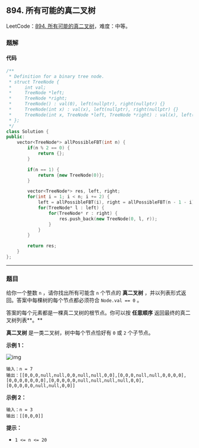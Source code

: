 ## 894. 所有可能的真二叉树

LeetCode：[894. 所有可能的真二叉树](https://leetcode.cn/problems/all-possible-full-binary-trees/)，难度：中等。

### 题解

#### 代码

```c++
/**
 * Definition for a binary tree node.
 * struct TreeNode {
 *     int val;
 *     TreeNode *left;
 *     TreeNode *right;
 *     TreeNode() : val(0), left(nullptr), right(nullptr) {}
 *     TreeNode(int x) : val(x), left(nullptr), right(nullptr) {}
 *     TreeNode(int x, TreeNode *left, TreeNode *right) : val(x), left(left), right(right) {}
 * };
 */
class Solution {
public:
    vector<TreeNode*> allPossibleFBT(int n) {
        if(n % 2 == 0) {
            return {};
        }

        if(n == 1) {
            return {new TreeNode(0)};
        }

        vector<TreeNode*> res, left, right;
        for(int i = 1; i < n; i += 2) {
            left = allPossibleFBT(i), right = allPossibleFBT(n - 1 - i);
            for(TreeNode* l : left) {
                for(TreeNode* r : right) {
                    res.push_back(new TreeNode(0, l, r));
                }
            }
        }

        return res;
    }
};
```



---



### 题目

给你一个整数 `n` ，请你找出所有可能含 `n` 个节点的 **真二叉树** ，并以列表形式返回。答案中每棵树的每个节点都必须符合 `Node.val == 0` 。

答案的每个元素都是一棵真二叉树的根节点。你可以按 **任意顺序** 返回最终的真二叉树列表**。**

**真二叉树** 是一类二叉树，树中每个节点恰好有 `0` 或 `2` 个子节点。

 

**示例 1：**

![img](https://gitee.com/xwl66/leetcode/raw/master/image/894-fivetrees.png)

```
输入：n = 7
输出：[[0,0,0,null,null,0,0,null,null,0,0],[0,0,0,null,null,0,0,0,0],[0,0,0,0,0,0,0],[0,0,0,0,0,null,null,null,null,0,0],[0,0,0,0,0,null,null,0,0]]
```

**示例 2：**

```
输入：n = 3
输出：[[0,0,0]]
```

 

**提示：**

- `1 <= n <= 20`


